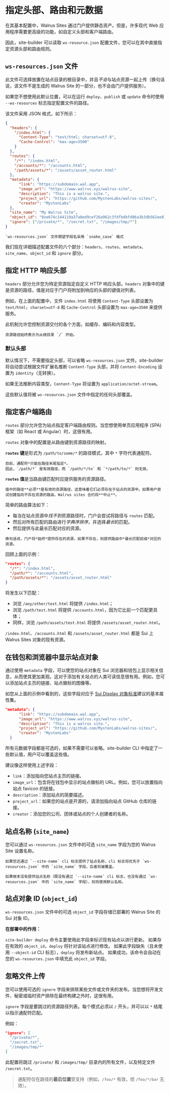 # 指定头部、路由和元数据

在其基本配置中，Walrus Sites 通过门户提供静态资产。但是，许多现代 Web 应用程序需要更高级的功能，如自定义头部和客户端路由。

因此，site-builder 可以读取 `ws-resource.json` 配置文件，您可以在其中直接指定资源头部和路由规则。

## `ws-resources.json` 文件

此文件可选择放置在站点目录的根目录中，并且*不会*与站点资源一起上传（换句话说，该文件不是生成的 Walrus Site 的一部分，也不会由门户提供服务）。

如果您不想使用此默认位置，可以在运行 `deploy`、`publish` 或 `update` 命令时使用 `--ws-resources` 标志指定配置文件的路径。

该文件采用 JSON 格式，如下所示：

``` JSON
{
  "headers": {
    "/index.html": {
      "Content-Type": "text/html; charset=utf-8",
      "Cache-Control": "max-age=3500"
    }
  },
  "routes": {
    "/*": "/index.html",
    "/accounts/*": "/accounts.html",
    "/path/assets/*": "/assets/asset_router.html"
  },
  "metadata": {
      "link": "https://subdomain.wal.app",
      "image_url": "https://www.walrus.xyz/walrus-site",
      "description": "This is a walrus site.",
      "project_url": "https://github.com/MystenLabs/walrus-sites/",
      "creator": "MystenLabs"
  },
  "site_name": "My Walrus Site",
  "object_id": "0xe674c144119a37a0ed9cef26a962c3fdfbdbfd86a3b3db562ee81d5542a4eccf",
  "ignore": ["/private/*", "/secret.txt", "/images/tmp/*"]
}
```

```admonish note
`ws-resources.json` 文件期望字段名采用 `snake_case` 格式
```

我们现在详细描述配置文件的六个部分：`headers`、`routes`、`metadata`、`site_name`、`object_id` 和 `ignore` 部分。

## 指定 HTTP 响应头部

`headers` 部分允许您为特定资源指定自定义 HTTP 响应头部。`headers` 对象中的键是资源的路径，值是对应于门户将附加到响应的头部的键值对列表。

例如，在上面的配置中，文件 `index.html` 将使用 `Content-Type` 头部设置为 `text/html; charset=utf-8` 和 `Cache-Control` 头部设置为 `max-age=3500` 来提供服务。

此机制允许您控制资源交付的各个方面，如缓存、编码和内容类型。

```admonish
资源路径始终表示为从根目录 `/` 开始。
```

### 默认头部

默认情况下，不需要指定头部，可以省略 `ws-resources.json` 文件。site-builder 将自动尝试根据文件扩展名推断 `Content-Type` 头部，并将 `Content-Encoding` 设置为 `identity`（无转换）。

如果无法推断内容类型，`Content-Type` 将设置为 `application/octet-stream`。

这些默认值将被 `ws-resources.json` 文件中指定的任何头部覆盖。

## 指定客户端路由

`routes` 部分允许您为站点指定客户端路由规则。当您想使用单页应用程序 (SPA) 框架（如 React 或 Angular）时，这很有用。

`routes` 对象中的配置是从路由键到资源路径的映射。

**`routes` 键**是形式为 `/path/to/some/*` 的路径模式，其中 `*` 字符代表通配符。

```admonish
目前，通配符*只能在路径末尾指定*。
因此，`/path/*` 是有效路径，而 `/path/*/to` 和 `*/path/to/*` 则无效。
```

**`routes` 值**是当路由键匹配时应提供服务的资源路径。

```admonish danger title="重要"
值中的路径**必须**是有效的资源路径，这意味着它们必须存在于站点的资源中。如果用户尝试创建指向不存在资源的路由，Walrus sites 合约将**中止**。
```

简单的路由算法如下：

- 每当在站点资源中*找不到*资源路径时，门户会尝试将路径与 `routes` 匹配。
- 然后对所有匹配的路由进行*字典序排序*，并选择*最长*的匹配。
- 然后提供与此最长匹配对应的资源。

```admonish
换句话说，门户将*始终*提供存在的资源，如果不存在，则提供路由中*最长匹配前缀*对应的资源。
```

回顾上面的示例：

``` JSON
"routes": {
  "/*": "/index.html",
  "/path/*": "/accounts.html",
  "/path/assets/*": "/assets/asset_router.html"
}
```

将发生以下匹配：

- 浏览 `/any/other/test.html` 将提供 `/index.html`；
- 浏览 `/path/test.html` 将提供 `/accounts.html`，因为它比前一个匹配更具体；
- 同样，浏览 `/path/assets/test.html` 将提供 `/assets/asset_router.html`。

`/index.html`、`/accounts.html` 和 `/assets/asset_router.html` 都是 Sui 上 Walrus Sites 对象的现有资源。

## 在钱包和浏览器中显示站点对象

通过使用 `metadata` 字段，可以使您的站点对象在 Sui 浏览器和钱包上显示相关信息，从而使其更加美观。这对于添加有关站点的人类可读信息很有用。例如，您可以添加站点主页的链接、站点徽标的图像等。

如您从上面的示例中看到的，这些字段对应于 [Sui Display 对象标准](https://docs.sui.io/standards/display#display-properties)建议的基本属性集。

```JSON
"metadata": {
      "link": "https://subdomain.wal.app",
      "image_url": "https://www.walrus.xyz/walrus-site",
      "description": "This is a walrus site.",
      "project_url": "https://github.com/MystenLabs/walrus-sites/",
      "creator": "MystenLabs"
  }
```

所有元数据字段都是可选的，如果不需要可以省略。site-builder CLI 中指定了一些默认值，用户可以覆盖这些值。

建议像这样使用上述字段：

- `link`：添加指向您站点主页的链接。
- `image_url`：包含将在钱包中显示的站点徽标的 URL。例如，您可以放置指向站点 favicon 的链接。
- `description`：添加站点的简要描述。
- `project_url`：如果您的站点是开源的，请添加指向站点 GitHub 仓库的链接。
- `creator`：添加您的公司、团体或站点的个人创建者的名称。

## 站点名称 (`site_name`)

您可以通过 `ws-resources.json` 文件中的可选 `site_name` 字段为您的 Walrus Site 设置名称。

```admonish note
如果您还通过 `--site-name` cli 标志提供了站点名称，cli 标志将优先于 `ws-resources.json` 中的 `site_name` 字段，后者将被覆盖。
```

```admonish note
如果根本没有提供站点名称（既没有通过 `--site-name` cli 标志，也没有通过 `ws-resources.json` 中的 `site_name` 字段），则将使用默认名称。
```

## 站点对象 ID (`object_id`)

`ws-resources.json` 文件中的可选 `object_id` 字段存储已部署的 Walrus Site 的 Sui 对象 ID。

**在部署中的作用：**

`site-builder deploy` 命令主要使用此字段来标识现有站点以进行更新。
如果存在有效的 `object_id`，`deploy` 将针对该站点进行修改。
如果此字段缺失（且未使用 `--object-id` CLI 标志），`deploy` 将发布新站点。
如果成功，该命令会自动在您的 `ws-resources.json` 中填充此 `object_id` 字段。

## 忽略文件上传

您可以使用可选的 `ignore` 字段来排除某些文件或文件夹的发布。当您想将开发文件、秘密或临时资产排除在最终构建之外时，这很有用。

`ignore` 字段是要跳过的资源路径列表。每个模式必须以 `/` 开头，并可以以 `*` 结尾以指示通配符匹配。

例如：

```json
"ignore": [
  "/private/*",
  "/secret.txt",
  "/images/tmp/*"
]
```

此配置将跳过 `/private/` 和 `/images/tmp/` 目录内的所有文件，以及特定文件 `/secret.txt`。

> 通配符仅在路径的**最后位置**受支持（例如，`/foo/*` 有效，但 `/foo/*/bar` 无效）。